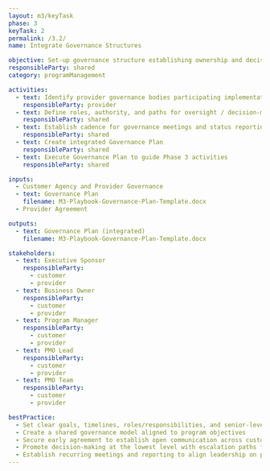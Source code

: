```yaml
---
layout: m3/keyTask
phase: 3
keyTask: 2
permalink: /3.2/
name: Integrate Governance Structures

objective: Set-up governance structure establishing ownership and decision making authority for each of customer & provider.
responsibleParty: shared
category: programManagement

activities:
  - text: Identify provider governance bodies participating implementation
    responsibleParty: provider
  - text: Define roles, authority, and paths for oversight / decision-making / risk escalation
    responsibleParty: shared
  - text: Establish cadence for governance meetings and status reporting
    responsibleParty: shared
  - text: Create integrated Governance Plan
    responsibleParty: shared
  - text: Execute Governance Plan to guide Phase 3 activities
    responsibleParty: shared

inputs:
  - Customer Agency and Provider Governance
  - text: Governance Plan
    filename: M3-Playbook-Governance-Plan-Template.docx
  - Provider Agreement

outputs:
  - text: Governance Plan (integrated)
    filename: M3-Playbook-Governance-Plan-Template.docx

stakeholders:
  - text: Executive Sponsor
    responsibleParty:
      - customer
      - provider
  - text: Business Owner
    responsibleParty:
      - customer
      - provider
  - text: Program Manager
    responsibleParty:
      - customer
      - provider
  - text: PMO Lead
    responsibleParty:
      - customer
      - provider
  - text: PMO Team
    responsibleParty:
      - customer
      - provider

bestPractice:
  - Set clear goals, timelines, roles/responsibilities, and senior-level buy-in for implementation 
  - Create a shared governance model aligned to program objectives
  - Secure early agreement to establish open communication across customer agency and provider
  - Promote decision-making at the lowest level with escalation paths for important / contentious issues
  - Establish recurring meetings and reporting to align leadership on priorities and progress
---
```

